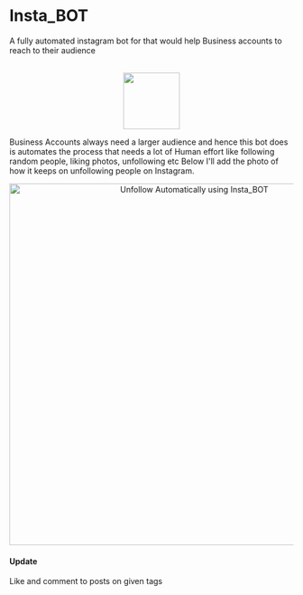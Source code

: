 # Insta_BOT
A fully automated instagram bot for  that would help Business accounts to reach to their audience

<p align="center">
<br>
  <img src="https://camo.githubusercontent.com/4cd0bf58a8cffad17820826a99facc2821a8c50d/68747470733a2f2f692e696d6775722e636f6d2f734a7a665a734c2e6a7067" width="100">
</p>

Business Accounts always need a larger audience and hence this bot does is automates the process that needs a lot of Human effort like following random people, liking photos, unfollowing  etc
Below I'll add the photo of how it keeps on unfollowing people on Instagram.

<p align="center">
<a href="http://www.youtube.com/watch?v=9vBas8LmMFI" title="Link Title"><img src="http://img.youtube.com/vi/9vBas8LmMFI/0.jpg"  width="640" alt="Unfollow Automatically using Insta_BOT" /></a>
</p>


#### Update  
Like and comment to posts on given tags
